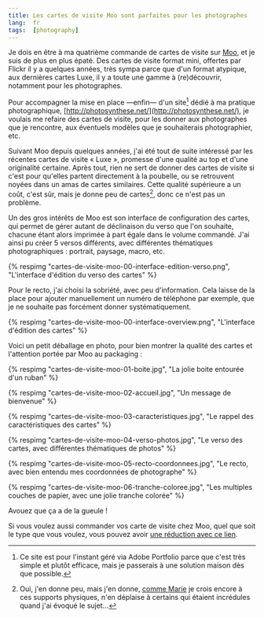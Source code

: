 ```yaml
---
title: Les cartes de visite Moo sont parfaites pour les photographes
lang:  fr
tags:  [photography]
---
```


Je dois en être à ma quatrième commande de cartes de visite sur [Moo](https://refer.moo.com/s/mkzfn), et je suis de plus en plus épaté. Des cartes de visite format mini, offertes par Flickr il y a quelques années, très sympa parce que d'un format atypique, aux dernières cartes Luxe, il y a toute une gamme à (re)découvrir, notamment pour les photographes.

Pour accompagner la mise en place —enfin— d'un site[^site] dédié à ma pratique photographique, [http://photosynthese.net/](http://photosynthese.net/), je voulais me refaire des cartes de visite, pour les donner aux photographes que je rencontre, aux éventuels modèles que je souhaiterais photographier, etc.

[^site]: Ce site est pour l'instant géré via Adobe Portfolio parce que c'est très simple et plutôt efficace, mais je passerais à une solution maison dès que possible.

Suivant Moo depuis quelques années, j'ai été tout de suite intéressé par les récentes cartes de visite « Luxe », promesse d'une qualité au top et d'une originalité certaine. Après tout, rien ne sert de donner des cartes de visite si c'est pour qu'elles partent directement à la poubelle, ou se retrouvent noyées dans un amas de cartes similaires. Cette qualité supérieure a un coût, c'est sûr, mais je donne peu de cartes[^mais], donc ce n'est pas un problème.

[^mais]: Oui, j'en donne peu, mais j'en donne, [comme Marie](http://marieguillaumet.com/ma-papeterie-moo/) je crois encore à ces supports physiques, n'en déplaise à certains qui étaient incrédules quand j'ai évoqué le sujet…

Un des gros intérêts de Moo est son interface de configuration des cartes, qui permet de gérer autant de déclinaison du verso que l'on souhaite, chacune étant alors imprimée à part égale dans le volume commandé. J'ai ainsi pu créer 5 versos différents, avec différentes thématiques photographiques : portrait, paysage, macro, etc.

{% respimg "cartes-de-visite-moo-00-interface-edition-verso.png", "L'interface d'édition du verso des cartes" %}

Pour le recto, j'ai choisi la sobriété, avec peu d'information. Cela laisse de la place pour ajouter manuellement un numéro de téléphone par exemple, que je ne souhaite pas forcément donner systématiquement.

{% respimg "cartes-de-visite-moo-00-interface-overview.png", "L'interface d'édition des cartes" %}

Voici un petit déballage en photo, pour bien montrer la qualité des cartes et l'attention portée par Moo au packaging :

{% respimg "cartes-de-visite-moo-01-boite.jpg", "La jolie boite entourée d'un ruban" %}

{% respimg "cartes-de-visite-moo-02-accueil.jpg", "Un message de bienvenue" %}

{% respimg "cartes-de-visite-moo-03-caracteristiques.jpg", "Le rappel des caractéristiques des cartes" %}

{% respimg "cartes-de-visite-moo-04-verso-photos.jpg", "Le verso des cartes, avec différentes thématiques de photos" %}

{% respimg "cartes-de-visite-moo-05-recto-coordonnees.jpg", "Le recto, avec bien entendu mes coordonnées de photographe" %}

{% respimg "cartes-de-visite-moo-06-tranche-coloree.jpg", "Les multiples couches de papier, avec une jolie tranche colorée" %}

Avouez que ça a de la gueule !

Si vous voulez aussi commander vos carte de visite chez Moo, quel que soit le type que vous voulez, vous pouvez avoir [une réduction avec ce lien](https://refer.moo.com/s/mkzfn).
